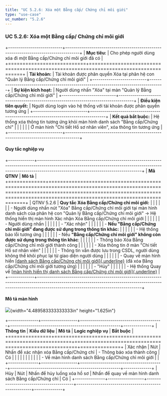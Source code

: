 ```yaml
---
title: "UC 5.2.6: Xóa một Bằng cấp/ Chứng chỉ môi giới"
type: "use-case"
uc_number: "5.2.6"
---
```


### UC 5.2.6: Xóa một Bằng cấp/ Chứng chỉ môi giới 

+---------------------------+-------------------------------------------------------------------------------------+
| **Mục tiêu:**             | Cho phép người dùng xóa đi một Bằng cấp/Chứng chỉ môi giới đã có                    |
+===========================+=====================================================================================+
| **Tài khoản:**            | Tài khoản được phân quyền Xóa tại phân hệ con "Quản lý Bằng cấp/Chứng chỉ môi giới" |
+---------------------------+-------------------------------------------------------------------------------------+
| **Sự kiện kích hoạt:**    | Người dùng nhấn "Xóa" tại màn "Quản lý Bằng cấp/Chứng chỉ môi giới"                 |
+---------------------------+-------------------------------------------------------------------------------------+
| **Điều kiện tiên quyết:** | Người dùng login vào hệ thống với tài khoản được phân quyền tương ứng               |
+---------------------------+-------------------------------------------------------------------------------------+
| **Kết quả bắt buộc:**     | Hệ thống xóa thông tin tương ứng khỏi màn hình danh sách "Bằng cấp/Chứng chỉ"       |
|                           |                                                                                     |
|                           | Ở màn hình "Chi tiết Hồ sơ nhân viên", xóa thông tin tương ứng                      |
+---------------------------+-------------------------------------------------------------------------------------+

#### Quy tắc nghiệp vụ

+-------------+----------------------------------------------------------------------------------------------------------------------------------------------------------------------------------------------------------------+
| **Mã QTNV** | **Mô tả**                                                                                                                                                                                                      |
+=============+================================================================================================================================================================================================================+
| QTNV 5.2.6  | **Quy tắc Xóa Bằng cấp/Chứng chỉ môi giới:**                                                                                                                                                                   |
|             |                                                                                                                                                                                                                |
|             | -   Người dùng nhấn nút "Xóa" Bằng cấp/Chứng chỉ môi giới tại màn hình danh sách của phân hệ con "Quản lý Bằng cấp/Chứng chỉ môi giới" → Hệ thống hiển thị màn hình Xác nhận Xóa Bằng cấp/Chứng chỉ môi giới   |
|             |                                                                                                                                                                                                                |
|             | -   Người dùng nhấn                                                                                                                                                                                            |
|             |                                                                                                                                                                                                                |
|             |     -   "Xác nhận"                                                                                                                                                                                             |
|             |                                                                                                                                                                                                                |
|             |         -   **Nếu "Bằng cấp/Chứng chỉ môi giới" đang được sử dụng trong thông tin khác:**                                                                                                                      |
|             |                                                                                                                                                                                                                |
|             |             -   Hệ thống báo lỗi tương ứng                                                                                                                                                                     |
|             |                                                                                                                                                                                                                |
|             |         -   Nếu **"Bằng cấp/Chứng chỉ môi giới" không còn được sử dụng trong thông tin khác**:                                                                                                                 |
|             |                                                                                                                                                                                                                |
|             |             -   Thông báo Xóa Bằng cấp/Chứng chỉ môi giới thành công                                                                                                                                           |
|             |                                                                                                                                                                                                                |
|             |             -   Xóa thông tin ở màn "Chi tiết Hồ sơ nhân viên"                                                                                                                                                 |
|             |                                                                                                                                                                                                                |
|             |             -   Thông tin vẫn được lưu trong CSDL, người dùng không thể khôi phục lại từ giao diện người dùng                                                                                                  |
|             |                                                                                                                                                                                                                |
|             |             -   Quay về màn hình hiển [[danh sách Bằng cấp/Chứng chỉ môi giới]{.underline}](#uc-5.2.1-xem-danh-sách-bằng-cấp-chứng-chỉ-môi-giới) (đã xóa Bằng cấp/Chứng chỉ môi giới tương ứng)                |
|             |                                                                                                                                                                                                                |
|             |     -   "Hủy"                                                                                                                                                                                                  |
|             |                                                                                                                                                                                                                |
|             |         -   Hệ thống Quay về [[màn hình hiển thị danh sách Bằng cấp/Chứng chỉ môi giới]{.underline}](#uc-5.2.1-xem-danh-sách-bằng-cấp-chứng-chỉ-môi-giới)                                                      |
+-------------+----------------------------------------------------------------------------------------------------------------------------------------------------------------------------------------------------------------+

#### Mô tả màn hình

![](media/image26.png){width="4.489583333333333in" height="1.625in"}

+---------------+------------------+-----------------------------------------+-------------------------------------------------------+--------------+
| **Thông tin** | **Kiểu dữ liệu** | **Mô tả**                               | **Logic nghiệp vụ**                                   | **Bắt buộc** |
+===============+==================+=========================================+=======================================================+==============+
| Xác nhận      | Nút              | Nhấn để xác nhận xóa Bằng cấp/Chứng chỉ | \- Thông báo xóa thành công                           | Có           |
|               |                  |                                         |                                                       |              |
|               |                  |                                         | \- Về màn hình danh sách Bằng cấp/Chứng chỉ môi giới  |              |
+---------------+------------------+-----------------------------------------+-------------------------------------------------------+--------------+
| Hủy           | Nút              | Nhấn để hủy luồng xóa hồ sơ             | Nhấn để quay về màn hình danh sách Bằng cấp/Chứng chỉ | Có           |
+---------------+------------------+-----------------------------------------+-------------------------------------------------------+--------------+

